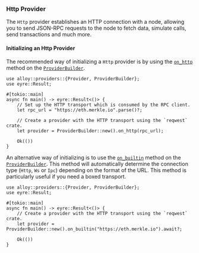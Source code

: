 ### Http Provider

The `Http` provider establishes an HTTP connection with a node, allowing you to send JSON-RPC requests to the node to fetch data, simulate calls, send transactions and much more.

#### Initializing an Http Provider

The recommended way of initializing a `Http` provider is by using the [`on_http`](https://alloy-rs.github.io/alloy/alloy_provider/builder/struct.ProviderBuilder.html#method.on_http) method on the [`ProviderBuilder`](https://alloy-rs.github.io/alloy/alloy_provider/builder/struct.ProviderBuilder.html).

```rust,ignore
use alloy::providers::{Provider, ProviderBuilder};
use eyre::Result;

#[tokio::main]
async fn main() -> eyre::Result<()> {
    // Set up the HTTP transport which is consumed by the RPC client.
    let rpc_url = "https://eth.merkle.io".parse()?;

    // Create a provider with the HTTP transport using the `reqwest` crate.
    let provider = ProviderBuilder::new().on_http(rpc_url);

    Ok(())
}
```

An alternative way of initializing is to use the [`on_builtin`](https://alloy-rs.github.io/alloy/alloy_provider/builder/struct.ProviderBuilder.html#method.on_builtin) method on the [`ProviderBuilder`](https://alloy-rs.github.io/alloy/alloy_provider/builder/struct.ProviderBuilder.html). This method will automatically determine the connection type (`Http`, `Ws` or `Ipc`) depending on the format of the URL. This method is particularly useful if you need a boxed transport.

```rust,ignore
use alloy::providers::{Provider, ProviderBuilder};
use eyre::Result;

#[tokio::main]
async fn main() -> eyre::Result<()> {
    // Create a provider with the HTTP transport using the `reqwest` crate.
    let provider = ProviderBuilder::new().on_builtin("https://eth.merkle.io").await?;

    Ok(())
}
```